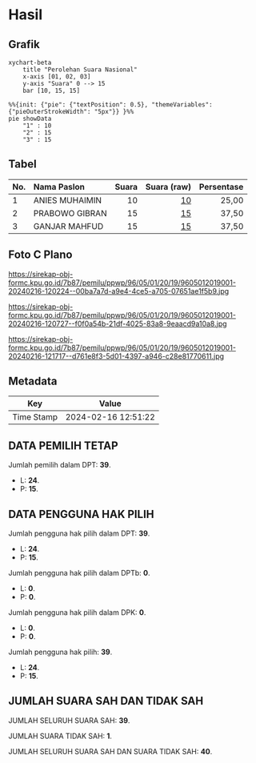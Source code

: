 # Hasil

## Grafik

```mermaid
xychart-beta
    title "Perolehan Suara Nasional"
    x-axis [01, 02, 03]
    y-axis "Suara" 0 --> 15
    bar [10, 15, 15]
```

```mermaid
%%{init: {"pie": {"textPosition": 0.5}, "themeVariables": {"pieOuterStrokeWidth": "5px"}} }%%
pie showData
    "1" : 10
    "2" : 15
    "3" : 15
```

## Tabel

| No. | Nama Paslon    | Suara | Suara (raw) | Persentase |
|:--- |:-------------- | -----:| -----------:| ----------:|
| 1   | ANIES MUHAIMIN | 10    | [10][p-1]   | 25,00      |
| 2   | PRABOWO GIBRAN | 15    | [15][p-2]   | 37,50      |
| 3   | GANJAR MAHFUD  | 15    | [15][p-3]   | 37,50      |


[p-1]: https://github.com/gigit-pemilu/pemilu-2024/blob/main/pilpres/hitung-suara/sub/96-papua-barat-daya/sub/05-maybrat/sub/01-aifat/sub/2019-bori-timur/sub/001-tps/sub/paslon-1.txt
[p-2]: https://github.com/gigit-pemilu/pemilu-2024/blob/main/pilpres/hitung-suara/sub/96-papua-barat-daya/sub/05-maybrat/sub/01-aifat/sub/2019-bori-timur/sub/001-tps/sub/paslon-2.txt
[p-3]: https://github.com/gigit-pemilu/pemilu-2024/blob/main/pilpres/hitung-suara/sub/96-papua-barat-daya/sub/05-maybrat/sub/01-aifat/sub/2019-bori-timur/sub/001-tps/sub/paslon-3.txt

## Foto C Plano

https://sirekap-obj-formc.kpu.go.id/7b87/pemilu/ppwp/96/05/01/20/19/9605012019001-20240216-120224--00ba7a7d-a9e4-4ce5-a705-07651ae1f5b9.jpg

https://sirekap-obj-formc.kpu.go.id/7b87/pemilu/ppwp/96/05/01/20/19/9605012019001-20240216-120727--f0f0a54b-21df-4025-83a8-9eaacd9a10a8.jpg

https://sirekap-obj-formc.kpu.go.id/7b87/pemilu/ppwp/96/05/01/20/19/9605012019001-20240216-121717--d761e8f3-5d01-4397-a946-c28e81770611.jpg


## Metadata

| Key        | Value               |
| ---------- | ------------------- |
| Time Stamp | 2024-02-16 12:51:22 |


## DATA PEMILIH TETAP

Jumlah pemilih dalam DPT: **39**.
 * L: **24**.
 * P: **15**.

## DATA PENGGUNA HAK PILIH

Jumlah pengguna hak pilih dalam DPT: **39**.
 * L: **24**.
 * P: **15**.

Jumlah pengguna hak pilih dalam DPTb: **0**.
 * L: **0**.
 * P: **0**.

Jumlah pengguna hak pilih dalam DPK: **0**.
 * L: **0**.
 * P: **0**.

Jumlah pengguna hak pilih: **39**.
 * L: **24**.
 * P: **15**.

## JUMLAH SUARA SAH DAN TIDAK SAH

JUMLAH SELURUH SUARA SAH: **39**.

JUMLAH SUARA TIDAK SAH: **1**.

JUMLAH SELURUH SUARA SAH DAN SUARA TIDAK SAH: **40**.


